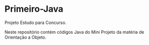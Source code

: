 # Primeiro-Java
Projeto Estudo para Concurso.

Neste repositório contém códigos Java do Mini Projeto da matéria de Orientação a Objeto.

